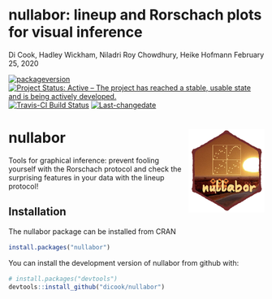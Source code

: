 nullabor: lineup and Rorschach plots for visual inference
================
Di Cook, Hadley Wickham, Niladri Roy Chowdhury, Heike Hofmann
February 25, 2020

[![packageversion](https://img.shields.io/badge/Package%20version-0.0.1-orange.svg?style=flat-square)](commits/master)
[![Project Status: Active – The project has reached a stable, usable
state and is being actively
developed.](http://www.repostatus.org/badges/latest/active.svg)](http://www.repostatus.org/#active)
[![Travis-CI Build
Status](https://travis-ci.org/dicook/nullabor.svg?branch=master)](https://travis-ci.org/dicook/nullabor)
[![Last-changedate](https://img.shields.io/badge/last%20change-2020--02--25-yellowgreen.svg)](/commits/master)

<!-- README.md is generated from README.Rmd. Please edit that file -->

# nullabor <img src="man/figures/nullabor_hex.png" align="right" width="150" />

Tools for graphical inference: prevent fooling yourself with the
Rorschach protocol and check the surprising features in your data with
the lineup protocol\!

## Installation

The nullabor package can be installed from CRAN

``` r
install.packages("nullabor")
```

You can install the development version of nullabor from github with:

``` r
# install.packages("devtools")
devtools::install_github("dicook/nullabor")
```
